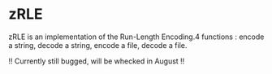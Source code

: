 zRLE
====

zRLE is an implementation of the Run-Length Encoding.4 functions : encode a string, decode a string, encode a file, decode a file.

!! Currently still bugged, will be whecked in August !!
